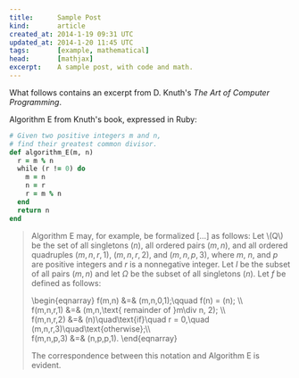 ```yaml
---
title:      Sample Post
kind:       article
created_at: 2014-1-19 09:31 UTC
updated_at: 2014-1-20 11:45 UTC
tags:       [example, mathematical]
head:       [mathjax]
excerpt:    A sample post, with code and math.
---
```


What follows contains an excerpt from D. Knuth's _The Art of Computer Programming_.

Algorithm E from Knuth's book, expressed in Ruby:

~~~ ruby
# Given two positive integers m and n,
# find their greatest common divisor.
def algorithm_E(m, n)
  r = m % n
  while (r != 0) do
    m = n
    n = r
    r = m % n
  end
  return n
end
~~~

>Algorithm E may, for example, be formalized […] as follows:
>Let \\(Q\\) <!-- \( \) must be escaped in Markdown. -->
>be the set of all singletons $(n)$, all ordered pairs $(m,n)$,
>and all ordered quadruples $(m,n,r,1)$, $(m,n,r,2)$, and $(m,n,p,3)$,
>where $m$, $n$, and $p$ are positive integers and $r$ is a nonnegative
>integer. Let $I$ be the subset of all pairs $(m,n)$ and let $\Omega$
>be the subset of all singletons $(n)$. Let $f$ be defined as follows:
>
>\\begin{eqnarray}
>f(m,n) &=& (m,n,0,1);\qquad f(n) = (n); \\\\\
>f(m,n,r,1) &=& (m,n,\text{ remainder of }m\div n, 2); \\\\\
>f(m,n,r,2) &=& (n)\quad\text{if}\quad r = 0,\quad (m,n,r,3)\quad\text{otherwise};\\\\\
>f(m,n,p,3) &=& (n,p,p,1).
>\\end{eqnarray}
>
>The correspondence between this notation and Algorithm E is evident.
